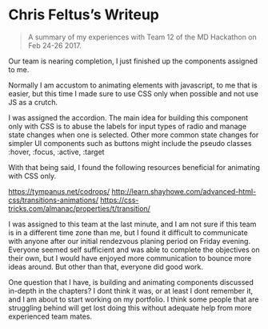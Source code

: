 # Chris Feltus’s Writeup

> A summary of my experiences with Team 12 of the MD Hackathon on Feb 24-26 2017.

Our team is nearing completion, I just finished up the components assigned to me.

Normally I am accustom to animating elements with javascript, to me that is easier, but this time I made sure to use CSS only when possible and not use JS as a crutch.

I was assigned the accordion. The main idea for building this component only with CSS is to abuse the labels for input types of radio and manage state changes when one is selected. Other more common state changes for simpler UI components such as buttons might include the pseudo classes :hover, :focus, :active, :target

With that being said, I found the following resources beneficial for animating with CSS only.

https://tympanus.net/codrops/
http://learn.shayhowe.com/advanced-html-css/transitions-animations/
https://css-tricks.com/almanac/properties/t/transition/

I was assigned to this team at the last minute, and I am not sure if this team is in a different time zone than me, but I found it difficult to communicate with anyone after our initial rendezvous planing period on Friday evening. Everyone seemed self sufficient and was able to complete the objectives on their own, but I would have enjoyed more communication to bounce more ideas around. But other than that, everyone did good work.

One question that I have, is building and animating components discussed in-depth in the chapters? I dont think it was, or at least I dont remember it, and I am about to start working on my portfolio. I think some people that are struggling behind will get lost doing this without adequate help from more experienced team mates.
